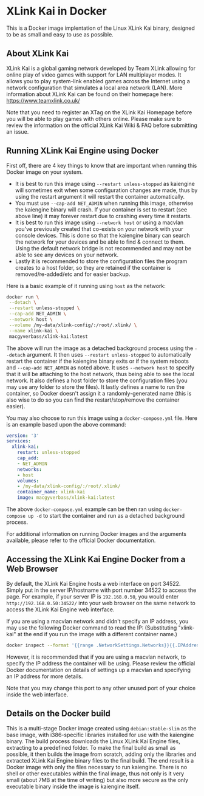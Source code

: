 # XLink Kai in Docker

This is a Docker image implentation of the Linux XLink Kai binary, designed to be as small and easy to use as possible.

## About XLink Kai

XLink Kai is a global gaming network developed by Team XLink allowing for online play of video games with support for LAN multiplayer modes.
It allows you to play system-link enabled games across the Internet using a network configuration that simulates a local area network (LAN).
More information about XLink Kai can be found on their homepage here: <https://www.teamxlink.co.uk/>

Note that you need to register an XTag on the XLink Kai Homepage before you will be able to play games with others online.
Please make sure to review the information on the official XLink Kai Wiki & FAQ before submitting an issue.

## Running XLink Kai Engine using Docker

First off, there are 4 key things to know that are important when running this Docker image on your system.

* It is best to run this image using `--restart unless-stopped` as kaiengine will sometimes exit when some configuration changes are made, thus by using the restart argument it will restart the container automatically.
* You must use `--cap-add NET_ADMIN` when running this image, otherwise the kaiengine binary will crash.  If your container is set to restart (see above line) it may forever restart due to crashing every time it restarts.
* It is best to run this image using `--network host` or using a macvlan you've previously created that co-exists on your network with your console devices.  This is done so that the kaiengine binary can search the network for your devices and be able to find & connect to them.  Using the default network bridge is not recommended and may not be able to see any devices on your network.
* Lastly it is recommended to store the configuration files the program creates to a host folder, so they are retained if the container is removed/re-added/etc and for easier backup.

Here is a basic example of it running using `host` as the network:

```bash
docker run \
 --detach \
 --restart unless-stopped \
 --cap-add NET_ADMIN \
 --network host \
 --volume /my-data/xlink-config/:/root/.xlink/ \
 --name xlink-kai \
 macgyverbass/xlink-kai:latest
```

The above will run the image as a detached background process using the `--detach` argument.  It then uses `--restart unless-stopped` to automatically restart the container if the kaiengine binary exits or if the system reboots and `--cap-add NET_ADMIN` as noted above.  It uses `--network host` to specify that it will be attaching to the host network, thus being able to see the local network.  It also defines a host folder to store the configuration files (you may use any folder to store the files).  It lastly defines a name to run the container, so Docker doesn't assign it a randomly-generated name (this is also wise to do so you can find the restart/stop/remove the container easier).

You may also choose to run this image using a `docker-compose.yml` file.  Here is an example based upon the above command:

```yml
version: '3'
services:
  xlink-kai:
    restart: unless-stopped
    cap_add:
    - NET_ADMIN
    networks:
    - host
    volumes:
    - /my-data/xlink-config/:/root/.xlink/
    container_name: xlink-kai
    image: macgyverbass/xlink-kai:latest
```

The above `docker-compose.yml` example can be then ran using `docker-compose up -d` to start the container and run as a detached background process.

For additional information on running Docker images and the arguments available, please refer to the official Docker documentation.

## Accessing the XLink Kai Engine Docker from a Web Browser

By default, the XLink Kai Engine hosts a web interface on port 34522.  Simply put in the server IP/hostname with port number 34522 to access the page.  For example, if your server IP is `192.168.0.50`, you would enter `http://192.168.0.50:34522/` into your web browser on the same network to access the XLink Kai Engine web interface.

If you are using a macvlan network and didn't specify an IP address, you may use the following Docker command to read the IP:  (Substituting "xlink-kai" at the end if you run the image with a different container name.)

```bash
docker inspect --format '{{range .NetworkSettings.Networks}}{{.IPAddress}}{{end}}' xlink-kai
```

However, it is recommended that if you are using a macvlan network, to specify the IP address the container will be using.  Please review the official Docker documentation on details of settings up a macvlan and specifying an IP address for more details.

Note that you may change this port to any other unused port of your choice inside the web interface.

## Details on the Docker build

This is a multi-stage Docker image created using `debian:stable-slim` as the base image, with i386-specific libraries installed for use with the kaiengine binary.
The build process downloads the Linux XLink Kai Engine files, extracting to a predefined folder.
To make the final build as small as possible, it then builds the image from scratch, adding only the libraries and extracted XLink Kai Engine binary files to the final build.
The end result is a Docker image with only the files necessary to run kaiengine.  There is no shell or other executables within the final image, thus not only is it very small (about 7MB at the time of writing) but also more secure as the only executable binary inside the image is kaiengine itself.

